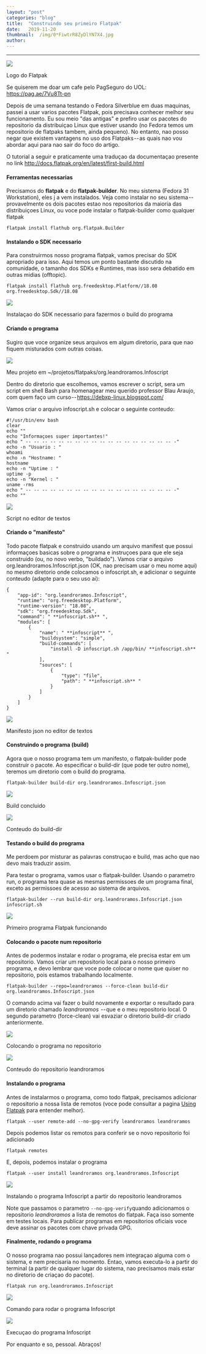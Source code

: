 ```yaml
---
layout:	"post"
categories:	"blog"
title:	"Construindo seu primeiro Flatpak"
date:	2019-11-20
thumbnail:	/img/0*FiwtrR8ZyDlYN7X4.jpg
author:	
---
```


* * *

![](/img/0*FiwtrR8ZyDlYN7X4.jpg)

Logo do Flatpak

Se quiserem me doar um cafe pelo PagSeguro do UOL: <https://pag.ae/7Vu8Tt-pn>

Depois de uma semana testando o Fedora Silverblue em duas maquinas, passei a
usar varios pacotes Flatpak, pois precisava conhecer melhor seu funcionamento.
Eu sou meio "das antigas" e prefiro usar os pacotes do repositorio da
distribuiçao Linux que estiver usando (no Fedora temos um repositorio de
flatpaks tambem, ainda pequeno). No entanto, nao posso negar que existem
vantagens no uso dos Flatpaks -- as quais nao vou abordar aqui para nao sair
do foco do artigo.

O tutorial a seguir e praticamente uma traduçao da documentaçao presente no
link <http://docs.flatpak.org/en/latest/first-build.html>

#### Ferramentas necessarias

Precisamos do **flatpak** e do **flatpak-builder**. No meu sistema (Fedora 31
Workstation), eles j a vem instalados. Veja como instalar no seu sistema --
provavelmente os dois pacotes estao nos repositorios da maioria das
distribuiçoes Linux, ou voce pode instalar o flatpak-builder como qualquer
flatpak

`flatpak install flathub org.flatpak.Builder`

#### Instalando o SDK necessario

Para construirmos nosso programa flatpak, vamos precisar do SDK apropriado
para isso. Aqui temos um ponto bastante discutido na comunidade, o tamanho dos
SDKs e Runtimes, mas isso sera debatido em outras midias (offtopic).

    
    
    flatpak install flathub org.freedesktop.Platform//18.08 org.freedesktop.Sdk//18.08

![](/img/1*krSGhfBclGz_iz6BdNwmZw.png)

Instalaçao do SDK necessario para fazermos o build do programa

#### Criando o programa

Sugiro que voce organize seus arquivos em algum diretorio, para que nao fiquem
misturados com outras coisas.

![](/img/1*1hlu_9eGC0_pF5tbMQHtvw.png)

Meu projeto em ~/projetos/flatpaks/org.leandroramos.Infoscript

Dentro do diretorio que escolhemos, vamos escrever o script, sera um script em
shell Bash para homenagear meu querido professor Blau Araujo, com quem faço um
curso -- <https://debxp-linux.blogspot.com/>

Vamos criar o arquivo infoscript.sh e colocar o seguinte conteudo:

    
    
    #!/usr/bin/env bash  
    clear  
    echo ""  
    echo "Informaçoes super importantes!"  
    echo " -- -- -- -- -- -- -- -- -- -- -- -- -- -- -- -- -- -- -"  
    echo -n "Usuario : "  
    whoami  
    echo -n "Hostname: "  
    hostname  
    echo -n "Uptime : "  
    uptime -p  
    echo -n "Kernel : "  
    uname -rms  
    echo " -- -- -- -- -- -- -- -- -- -- -- -- -- -- -- -- -- -- -"  
    echo ""

![](/img/1*cvlTnUr5a7a-Nojdxfzjrg.png)

Script no editor de textos

#### Criando o "manifesto"

Todo pacote flatpak e construido usando um arquivo manifest que possui
informaçoes basicas sobre o programa e instruçoes para que ele seja construido
(ou, no novo verbo, "buildado"). Vamos criar o arquivo
org.leandroramos.Infoscript.json (OK, nao precisam usar o meu nome aqui) no
mesmo diretorio onde colocamos o infoscript.sh, e adicionar o seguinte
conteudo (adapte para o seu uso ai):

    
    
    {  
        "app-id": "org.leandroramos.Infoscript",  
        "runtime": "org.freedesktop.Platform",  
        "runtime-version": "18.08",  
        "sdk": "org.freedesktop.Sdk",  
        "command": " **infoscript.sh** ",  
        "modules": [  
            {  
                "name": " **infoscript** ",  
                "buildsystem": "simple",  
                "build-commands": [  
                    "install -D infoscript.sh /app/bin/ **infoscript.sh** "  
                ],  
                "sources": [  
                    {  
                        "type": "file",  
                        "path": " **infoscript.sh** "  
                    }  
                ]  
            }  
        ]  
    }

![](/img/1*Kr9fBl5A_uS__-UNRFd1yg.png)

Manifesto json no editor de textos

#### Construindo o programa (build)

Agora que o nosso programa tem um manifesto, o flatpak-builder pode construir
o pacote. Ao especificar o build-dir (que pode ter outro nome), teremos um
diretorio com o build do programa.

    
    
    flatpak-builder build-dir org.leandroramos.Infoscript.json

![](/img/1*8_9AiAliZOwd5WHsS2l15w.png)

Build concluido

![](/img/1*QR15AmnKKOmIJM2uUSbG2w.png)

Conteudo do build-dir

#### Testando o build do programa

Me perdoem por misturar as palavras construçao e build, mas acho que nao devo
mais traduzir assim.

Para testar o programa, vamos usar o flatpak-builder. Usando o parametro run,
o programa tera quase as mesmas permissoes de um programa final, exceto as
permissoes de acesso ao sistema de arquivos.

    
    
    flatpak-builder --run build-dir org.leandroramos.Infoscript.json infoscript.sh

![](/img/1*2l6J_HYZ7IYF6aMh5QNSyg.png)

Primeiro programa Flatpak funcionando

#### Colocando o pacote num repositorio

Antes de podermos instalar e rodar o programa, ele precisa estar em um
repositorio. Vamos criar um repositorio local para o nosso primeiro programa,
e devo lembrar que voce pode colocar o nome que quiser no repositorio, pois
estamos trabalhando localmente.

    
    
    flatpak-builder --repo=leandroramos --force-clean build-dir org.leandroramos.Infoscript.json

O comando acima vai fazer o build novamente e exportar o resultado para um
diretorio chamado _leandroramos_  -- que e o meu repositorio local. O segundo
parametro (force-clean) vai esvaziar o diretorio build-dir criado
anteriormente.

![](/img/1*cdqjpkPcqPpkcz9wBM3sPQ.png)

Colocando o programa no repositorio

![](/img/1*nDIB0_1Z8wyxNzbgidjboQ.png)

Conteudo do repositorio leandroramos

#### Instalando o programa

Antes de instalarmos o programa, como todo flatpak, precisamos adicionar o
repositorio a nossa lista de remotos (voce pode consultar a pagina [Using
Flatpak](http://docs.flatpak.org/en/latest/using-flatpak.html) para entender
melhor).

    
    
    flatpak --user remote-add --no-gpg-verify leandroramos leandroramos

Depois podemos listar os remotos para conferir se o novo repositorio foi
adicionado

    
    
    flatpak remotes

E, depois, podemos instalar o programa

    
    
    flatpak --user install leandroramos org.leandroramos.Infoscript

![](/img/1*OUGIEh8rhHMezvrGEIkZ1A.png)

Instalando o programa Infoscript a partir do repositorio leandroramos

Note que passamos o parametro `--no-gpg-verify`quando adicionamos o
repositorio _leandroramos_ a lista de remotos do flatpak. Faça isso somente em
testes locais. Para publicar programas em repositorios oficiais voce deve
assinar os pacotes com chave privada GPG.

#### Finalmente, rodando o programa

O nosso programa nao possui lançadores nem integraçao alguma com o sistema, e
nem precisaria no momento. Entao, vamos executa-lo a partir do terminal (a
partir de qualquer lugar do sistema, nao precisamos mais estar no diretorio de
criaçao do pacote).

    
    
    flatpak run org.leandroramos.Infoscript

![](/img/1*LcRBNo9E5jaDJbtmDNtVDQ.png)

Comando para rodar o programa Infoscript

![](/img/1*nXAvjtpi1LQxBsCqoHJCPA.png)

Execuçao do programa Infoscript

Por enquanto e so, pessoal. Abraços!

